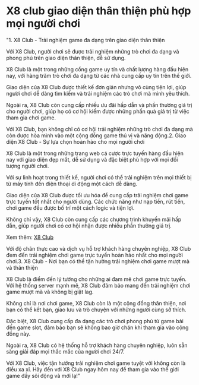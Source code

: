 # X8 club giao diện thân thiện phù hợp mọi người chơi
"1. X8 Club - Trải nghiệm game đa dạng trên giao diện thân thiện

Với X8 Club, người chơi sẽ được trải nghiệm những trò chơi đa dạng và phong phú trên giao diện thân thiện, dễ sử dụng.

X8 Club là một trong những cổng game uy tín và chất lượng hàng đầu hiện nay, với hàng trăm trò chơi đa dạng từ các nhà cung cấp uy tín trên thế giới.

Giao diện của X8 Club được thiết kế đơn giản nhưng vô cùng tiện lợi, giúp người chơi dễ dàng tìm kiếm và trải nghiệm các trò chơi mà mình yêu thích.

Ngoài ra, X8 Club còn cung cấp nhiều ưu đãi hấp dẫn và phần thưởng giá trị cho người chơi, giúp họ có cơ hội kiếm được những phần quà giá trị từ việc tham gia chơi game.

Với X8 Club, bạn không chỉ có cơ hội trải nghiệm những trò chơi đa dạng mà còn được hòa mình vào một cộng đồng game thú vị và năng động.2. Giao diện X8 Club - Sự lựa chọn hoàn hảo cho mọi người chơi

X8 Club là một trong những trang web cá cược trực tuyến hàng đầu hiện nay với giao diện đẹp mắt, dễ sử dụng và đặc biệt phù hợp với mọi đối tượng người chơi.

Với sự linh hoạt trong thiết kế, người chơi có thể trải nghiệm trên mọi thiết bị từ máy tính đến điện thoại di động một cách dễ dàng.

Giao diện của X8 Club được tối ưu hóa để cung cấp trải nghiệm chơi game trực tuyến tốt nhất cho người dùng. Các chức năng như nạp tiền, rút tiền, chơi game đều được bố trí một cách logic và tiện lợi.

Không chỉ vậy, X8 Club còn cung cấp các chương trình khuyến mãi hấp dẫn, giúp người chơi có cơ hội nhận được nhiều phần thưởng giá trị.

Xem thêm: [X8 Club](https://njind.org)

Với độ chân thực cao và dịch vụ hỗ trợ khách hàng chuyên nghiệp, X8 Club đem đến trải nghiệm chơi game trực tuyến hoàn hảo nhất cho mọi người chơi.3. X8 Club - Nơi bạn có thể tận hưởng trải nghiệm chơi game mượt mà và thân thiện

X8 Club là điểm đến lý tưởng cho những ai đam mê chơi game trực tuyến. Với hệ thống server mạnh mẽ, X8 Club đảm bảo mang đến trải nghiệm chơi game mượt mà và không bị giật lag.

Không chỉ là nơi chơi game, X8 Club còn là một cộng đồng thân thiện, nơi bạn có thể kết bạn, giao lưu và trò chuyện với những người cùng sở thích.

Đặc biệt, X8 Club cung cấp đa dạng các trò chơi phong phú từ game bài đến game slot, đảm bảo bạn sẽ không bao giờ chán khi tham gia vào cộng đồng này.

Ngoài ra, X8 Club có hệ thống hỗ trợ khách hàng chuyên nghiệp, luôn sẵn sàng giải đáp mọi thắc mắc của người chơi 24/7.

Với X8 Club, việc tận hưởng trải nghiệm chơi game tuyệt vời không còn là điều xa xỉ. Hãy đến với X8 Club ngay hôm nay để tham gia vào thế giới game đầy sôi động và mới lạ!"